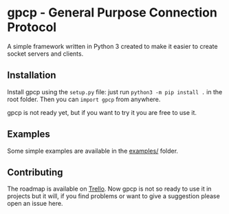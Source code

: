 # gpcp - General Purpose Connection Protocol
A simple framework written in Python 3 created to make it easier to create socket servers and clients.

## Installation
Install gpcp using the `setup.py` file: just run `python3 -m pip install .` in the root folder. Then you can `import gpcp` from anywhere.

gpcp is not ready yet, but if you want to try it you are free to use it.

## Examples
Some simple examples are available in the [examples/](examples/) folder.

## Contributing
The roadmap is available on [Trello](https://trello.com/b/wzVH18Fd/gpcp "GPCP On Trello"). Now gpcp is not so ready to use it in projects but it will, if you find problems or want to give a suggestion please open an issue here.
